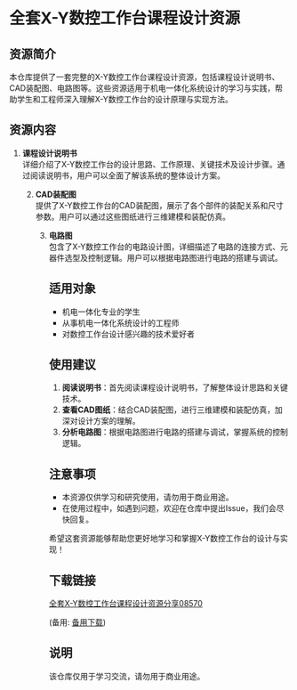 # 全套X-Y数控工作台课程设计资源

## 资源简介

本仓库提供了一套完整的X-Y数控工作台课程设计资源，包括课程设计说明书、CAD装配图、电路图等。这些资源适用于机电一体化系统设计的学习与实践，帮助学生和工程师深入理解X-Y数控工作台的设计原理与实现方法。

## 资源内容

1. **课程设计说明书**  
   详细介绍了X-Y数控工作台的设计思路、工作原理、关键技术及设计步骤。通过阅读说明书，用户可以全面了解该系统的整体设计方案。

   2. **CAD装配图**  
      提供了X-Y数控工作台的CAD装配图，展示了各个部件的装配关系和尺寸参数。用户可以通过这些图纸进行三维建模和装配仿真。

      3. **电路图**  
         包含了X-Y数控工作台的电路设计图，详细描述了电路的连接方式、元器件选型及控制逻辑。用户可以根据电路图进行电路的搭建与调试。

         ## 适用对象

         - 机电一体化专业的学生
         - 从事机电一体化系统设计的工程师
         - 对数控工作台设计感兴趣的技术爱好者

         ## 使用建议

         1. **阅读说明书**：首先阅读课程设计说明书，了解整体设计思路和关键技术。
         2. **查看CAD图纸**：结合CAD装配图，进行三维建模和装配仿真，加深对设计方案的理解。
         3. **分析电路图**：根据电路图进行电路的搭建与调试，掌握系统的控制逻辑。

         ## 注意事项

         - 本资源仅供学习和研究使用，请勿用于商业用途。
         - 在使用过程中，如遇到问题，欢迎在仓库中提出Issue，我们会尽快回复。

         希望这套资源能够帮助您更好地学习和掌握X-Y数控工作台的设计与实现！

         ## 下载链接
         [全套X-Y数控工作台课程设计资源分享08570](https://pan.quark.cn/s/1802fff96052) 

         (备用: [备用下载](https://pan.baidu.com/s/1nDdJXWsZSK4DOH1fCc3d8w?pwd=1234))

         ## 说明

         该仓库仅用于学习交流，请勿用于商业用途。
